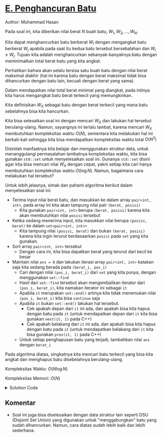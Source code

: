 # [E. Penghancuran Batu](https://tlx.toki.id/courses/competitive/chapters/08/problems/E)

Author: Muhammad Hasan

Pada soal ini, kita diberikan nilai berat $N$ buah batu, $W_1, W_2, \dots, W_N$.

Kita dapat menghancurkan batu berberat $W_i$ dengan mengangkat batu berberat $W_j$ apabila pada saat itu kedua batu tersebut bersebalahan dan $W_i \leq W_j$. Tujuan kita adalah menghancurkan sebanyak-banyaknya batu dengan meminimalkan total berat batu yang kita angkat.

Perhatikan bahwa akan selalu tersisa satu buah batu dengan nilai berat maksimal diakhir (hal ini karena batu dengan berat maksimal tidak bisa dihancurkan dengan batu lain, kecuali dengan berat yang sama).

Dalam mendapatkan nilai total berat minimal yang diangkat, pada intinya kita harus mengangkat batu berat terkecil yang memungkinkan.

Kita definisikan $W_X$ sebagai batu dengan berat terkecil yang mana batu sebelahnya bisa kita hancurkan.

Kita bisa selesaikan soal ini dengan mencari $W_X$ dan lakukan hal tersebut berulang-ulang. Namun, sayangnya ini terlalu lambat, karena mencari $W_X$ membutuhkan kompleksitas waktu $O(N)$,
sementara kita melakukan hal ini berkali-kali sehingga kita bisa mendapatkan kompleksitas waktu total $O(N^2)$ 

Disinilah manfaatnya kita belajar dan menggunakan struktur data, untuk menanggulangi permasalahan lambatnya kompleksitas waktu, kita bisa gunakan `std::set` untuk menyelesaikan soal ini. Gunanya `std::set` disini agar kita bisa mencari nilai $W_X$ dengan cepat, yakni setiap kita cari hanya membutuhkan kompleksitas waktu $O(\log N)$. Namun, bagaimana cara melakukan hal tersebut?

Untuk lebih jelasnya, simak dan pahami algoritma berikut dalam menyelesaikan soal ini:

- Terima input nilai berat batu, dan masukkan ke dalam array `pair<int, int>`, pada array ini kita akan tampung nilai pair `(berat, posisi)`
  - Kita gunakan `pair<int, int>` berupa `(berat, posisi)` karena kita akan membutuhkan nilai `posisi` tersebut
- Ketika sedang menerima input, kita masukkan nilai berupa `(posisi, berat)` ke dalam `set<pair<int, int>>`
  - Kita tampung nilai `(posisi, berat)` dan bukan `(berat, posisi)` karena kita ingin terurut berdasaarkan `posisi` pada `set` yang kita gunakan. 
- Sort array `pair<int, int>` tersebut
  - Dengan cara ini, kita bisa dapatkan berat yang terurut dari kecil ke besar
- Maintain nilai `ans = 0` dan lakukan iterasi array `pair<int, int>` katakan saja kita sedang berada pada `(berat_i, pos_i)`
  - Cari dengan nilai `(pos_i, berat_i)` dari `set` yang kita punya, dengan menggunakan `set::find`
  - Hasil dari `set::find` tersebut akan mengembalikan iterator dari `(pos_i, berat_i)`, kita namakan iterator ini sebagai `it`
  - Apabila `it` merupakan `set::end()` artinya kita tidak menemukan nilai `(pos_i, berat_i)` kita bisa `continue` saja
  - Apabila `it` bukan `set::end()` lakukan hal tersebut.
    - Cek apakah depan dari `it` ini ada, dan apakah bisa kita hapus dengan batu pada `it` (untuk mendapatkan depan dari `it` kita bisa gunakan `next(it, 1)` pada C++)
    - Cek apakah belakang dari `it` ini ada, dan apakah bisa kita hapus dengan batu pada `it` (untuk mendapatkan belakang dari `it` kita bisa gunakan `prev(it, 1)` pada C++)
  - Untuk setiap penghapusan batu yang terjadi, tambahkan nilai `ans` dengan `berat_i`

Pada algoritma diatas, singkatnya kita mencari batu terkecil yang bisa kita angkat dan menghapus batu disebelahnya berulang-ulang.

Kompleksitas Waktu: $O(N \log N)$

Kompleksitas Memori: $O(N)$

<details>
  <summary>Solution Code</summary>

```c++
#include <bits/stdc++.h>

using namespace std;

int main() {
  ios_base::sync_with_stdio(0);
  cin.tie(0);
  cout.tie(0);

  int n;
  cin >> n;
  vector<pair<int, int>> a(n);
  set<pair<int, int>> st;
  for (int i = 0; i < n; i++) {
    int x;
    cin >> x;
    a[i] = make_pair(x, i);
    st.emplace(i, x);
  }
  sort(a.begin(), a.end());
  long long ans = 0;
  for (auto [val, pos] : a) {
    auto it = st.find(make_pair(pos, val));
    if (it == st.end()) {
      continue;
    }
    while (next(it, 1) != st.end() && next(it, 1)->second <= it->second) {
      ans += it->second;
      st.erase(next(it, 1));
    }
    while (it != st.begin() && prev(it, 1)->second <= it->second) {
      ans += it->second;
      st.erase(prev(it, 1));
    }
  }
  cout << ans << '\n';

  return 0;
}
```
</details>

## Komentar
    
- Soal ini juga bisa diselesaikan dengan data struktur lain seperti DSU (Disjoint Set Union) yang digunakan untuk "menggabungkan" batu yang sudah dihancurkan. Namun, cara diatas sudah lebih baik dan lebih sederhana.
